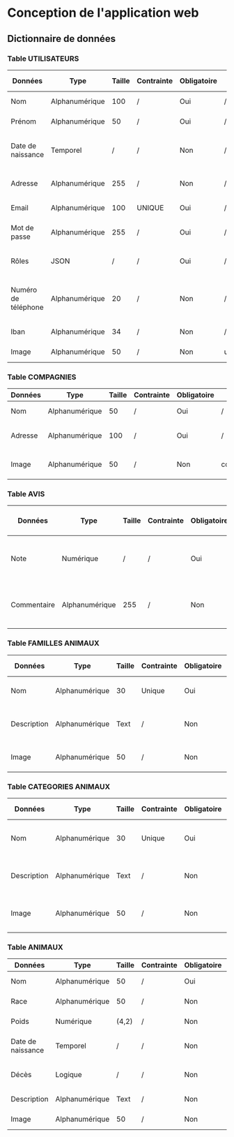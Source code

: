 # Conception de l'application web

## Dictionnaire de données
### Table UTILISATEURS
| Données | Type | Taille | Contrainte | Obligatoire | Valeur par défaut | Détail |
|-----------|-----------|-----------|-----------|-----------|-----------|-----------|
| Nom  | Alphanumérique  | 100  | / | Oui | / | Nom de l'utilisateur |
| Prénom | Alphanumérique | 50 | / | Oui | / | Prénom de l'utilisateur |
| Date de naissance | Temporel | / | / | Non | / | Date de naissance de l'utilisateur |
| Adresse | Alphanumérique | 255 | / | Non | / | Adresse de l'utilisateur |
| Email | Alphanumérique | 100 | UNIQUE | Oui | / |  Email de l'utilisateur |
| Mot de passe | Alphanumérique | 255 | / | Oui | / | Mot de passe de l'utilisateur |
| Rôles | JSON | / | / | Oui | / | Rôles de de l'utilisateur |
| Numéro de téléphone | Alphanumérique | 20 | / | Non | / | Numéro de téléphone de l'utilisateur |
| Iban | Alphanumérique | 34 | / | Non | / | Iban de l'utilisateur |
| Image | Alphanumérique | 50 | / | Non | user_default.jpg | Image de l'utilisateur |

### Table COMPAGNIES
| Données | Type | Taille | Contrainte | Obligatoire | Valeur par défaut | Détail |
|-----------|-----------|-----------|-----------|-----------|-----------|-----------|
| Nom  | Alphanumérique  | 50  | / | Oui | / | Nom de la compagnie |
| Adresse | Alphanumérique | 100 | / | Oui | / | Prénom de la compagnie |
| Image | Alphanumérique | 50 | / | Non | compagnie_default.jpg | Image de la compagnie |

### Table AVIS
| Données | Type | Taille | Contrainte | Obligatoire | Valeur par défaut | Détail |
|-----------|-----------|-----------|-----------|-----------|-----------|-----------|
| Note  | Numérique  | /  | / | Oui | / | Notation d'un utilisateur vers un autre utilisateur |
| Commentaire | Alphanumérique | 255 | / | Non | / | Commentaire d'un utilisateur vers un autre utilisateur |

### Table FAMILLES ANIMAUX
| Données | Type | Taille | Contrainte | Obligatoire | Valeur par défaut | Détail |
|-----------|-----------|-----------|-----------|-----------|-----------|-----------|
| Nom  | Alphanumérique  | 30  | Unique | Oui | / | Le nom de la famille d'animal |
| Description | Alphanumérique | Text | / | Non | / | Description de la famille d'animal |
| Image | Alphanumérique | 50 | / | Non | animal_family.jpg | Image de la famille d'animal |

### Table CATEGORIES ANIMAUX
| Données | Type | Taille | Contrainte | Obligatoire | Valeur par défaut | Détail |
|-----------|-----------|-----------|-----------|-----------|-----------|-----------|
| Nom  | Alphanumérique  | 30  | Unique | Oui | / | Le nom de la catégorie d'animal |
| Description | Alphanumérique | Text | / | Non | / | Description de la catégorie d'animal |
| Image | Alphanumérique | 50 | / | Non | animal_family.jpg | Image de la catégorie d'animal |

### Table ANIMAUX
| Données | Type | Taille | Contrainte | Obligatoire | Valeur par défaut | Détail |
|-----------|-----------|-----------|-----------|-----------|-----------|-----------|
| Nom  | Alphanumérique  | 50  | / | Oui | / | Le nom de l'animal |
| Race | Alphanumérique | 50 | / | Non | / | Race de l'animal |
| Poids | Numérique | (4,2) | / | Non | / | Poids de l'animal |
| Date de naissance | Temporel | / | / | Non | / | Date de naissance de l'animal |
| Décès | Logique | / | / | Non | / | Est-ce que l'animal est décédé ? |
| Description | Alphanumérique | Text | / | Non | / | Description de l'animal |
| Image | Alphanumérique | 50 | / | Non | animal_categorie.jpg | Image de l'animal |